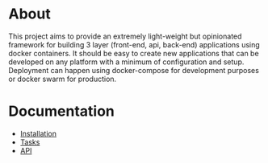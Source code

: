 # About
This project aims to provide an extremely light-weight but opinionated framework for building 3 layer (front-end, api, back-end) applications using docker containers. It should be easy to create new applications that can be developed on any platform with a minimum of configuration and setup.
Deployment can happen using docker-compose for development purposes or docker swarm for production.
# Documentation
- [Installation](documentation/installation.md)
- [Tasks](documentation/tasks.md)
- [API](documentation/api.md)

